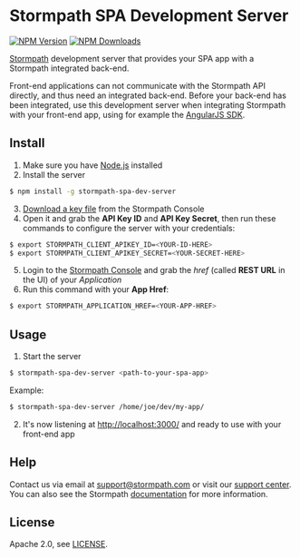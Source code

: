 # Stormpath SPA Development Server


[![NPM Version](https://img.shields.io/npm/v/stormpath-spa-dev-server.svg?style=flat)](https://npmjs.org/package/stormpath-spa-dev-server)
[![NPM Downloads](http://img.shields.io/npm/dm/stormpath-spa-dev-server.svg?style=flat)](https://npmjs.org/package/stormpath-spa-dev-server)

[Stormpath](https://stormpath.com/) development server that provides your SPA app with a Stormpath integrated back-end.

Front-end applications can not communicate with the Stormpath API directly, and thus need an integrated back-end. Before your back-end has been integrated, use this development server when integrating Stormpath with your front-end app, using for example the [AngularJS SDK](https://github.com/stormpath/stormpath-sdk-angularjs).

## Install

1. Make sure you have [Node.js](https://nodejs.org/) installed
2. Install the server

  ```bash
  $ npm install -g stormpath-spa-dev-server
  ```

3. [Download a key file](https://support.stormpath.com/hc/en-us/articles/203697276-Where-do-I-find-my-API-key-) from the Stormpath Console
4. Open it and grab the **API Key ID** and **API Key Secret**, then run these commands to configure the server with your credentials:

  ```bash
  $ export STORMPATH_CLIENT_APIKEY_ID=<YOUR-ID-HERE>
  $ export STORMPATH_CLIENT_APIKEY_SECRET=<YOUR-SECRET-HERE>
  ```

5. Login to the [Stormpath Console](https://api.stormpath.com/) and grab the *href* (called **REST URL** in the UI) of your *Application*
6. Run this command with your **App Href**:

  ```bash
  $ export STORMPATH_APPLICATION_HREF=<YOUR-APP-HREF>
  ```

## Usage

1. Start the server

  ```bash
  $ stormpath-spa-dev-server <path-to-your-spa-app>
  ```

  Example:

  ```bash
  $ stormpath-spa-dev-server /home/joe/dev/my-app/
  ```

2. It's now listening at <http://localhost:3000/> and ready to use with your front-end app

## Help

Contact us via email at support@stormpath.com or visit our [support center](https://support.stormpath.com). You can also see the Stormpath [documentation](https://docs.stormpath.com/) for more information.

## License

Apache 2.0, see [LICENSE](LICENSE).
